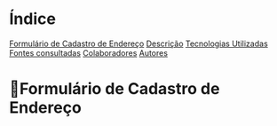 # Índice 

[Formulário de Cadastro de Endereço]()
[Descrição]()
[Tecnologias Utilizadas]()
[Fontes consultadas]()
[Colaboradores]()
[Autores]()

# 📌Formulário de Cadastro de Endereço

